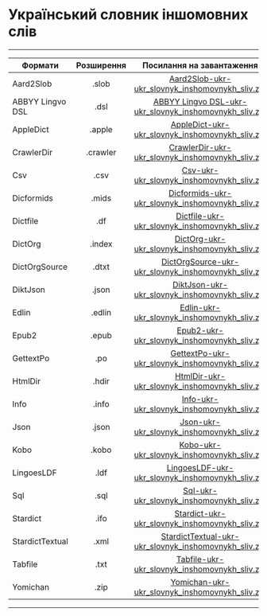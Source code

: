 # Український словник іншомовних слів
---------------------------------------------------------------------------------------
| Формати          | Розширення | Посилання на завантаження                           |
-------------------|:----------:|:---------------------------------------------------:|
| Aard2Slob        |  .slob     | [Aard2Slob-ukr-ukr_slovnyk_inshomovnykh_sliv.zip](https://github.com/bakustarver/ukr-dictionaries-list-opensource/releases/download/0.2/Aard2Slob-ukr-ukr_slovnyk_inshomovnykh_sliv.zip) |
| ABBYY Lingvo DSL |  .dsl      | [ABBYY Lingvo DSL-ukr-ukr_slovnyk_inshomovnykh_sliv.zip](https://github.com/bakustarver/ukr-dictionaries-list-opensource/releases/download/0.2/ABBYY-Lingvo-DSL-ukr-ukr_slovnyk_inshomovnykh_sliv.zip) |
| AppleDict        |  .apple    | [AppleDict-ukr-ukr_slovnyk_inshomovnykh_sliv.zip](https://github.com/bakustarver/ukr-dictionaries-list-opensource/releases/download/0.2/AppleDict-ukr-ukr_slovnyk_inshomovnykh_sliv.zip) |
| CrawlerDir       |  .crawler  | [CrawlerDir-ukr-ukr_slovnyk_inshomovnykh_sliv.zip](https://github.com/bakustarver/ukr-dictionaries-list-opensource/releases/download/0.2/CrawlerDir-ukr-ukr_slovnyk_inshomovnykh_sliv.zip) |
| Csv              |  .csv      | [Csv-ukr-ukr_slovnyk_inshomovnykh_sliv.zip](https://github.com/bakustarver/ukr-dictionaries-list-opensource/releases/download/0.2/Csv-ukr-ukr_slovnyk_inshomovnykh_sliv.zip) |
| Dicformids       |  .mids     | [Dicformids-ukr-ukr_slovnyk_inshomovnykh_sliv.zip](https://github.com/bakustarver/ukr-dictionaries-list-opensource/releases/download/0.2/Dicformids-ukr-ukr_slovnyk_inshomovnykh_sliv.zip) |
| Dictfile         |  .df       | [Dictfile-ukr-ukr_slovnyk_inshomovnykh_sliv.zip](https://github.com/bakustarver/ukr-dictionaries-list-opensource/releases/download/0.2/Dictfile-ukr-ukr_slovnyk_inshomovnykh_sliv.zip) |
| DictOrg          |  .index    | [DictOrg-ukr-ukr_slovnyk_inshomovnykh_sliv.zip](https://github.com/bakustarver/ukr-dictionaries-list-opensource/releases/download/0.2/DictOrg-ukr-ukr_slovnyk_inshomovnykh_sliv.zip) |
| DictOrgSource    |  .dtxt     | [DictOrgSource-ukr-ukr_slovnyk_inshomovnykh_sliv.zip](https://github.com/bakustarver/ukr-dictionaries-list-opensource/releases/download/0.2/DictOrgSource-ukr-ukr_slovnyk_inshomovnykh_sliv.zip) |
| DiktJson         |  .json     | [DiktJson-ukr-ukr_slovnyk_inshomovnykh_sliv.zip](https://github.com/bakustarver/ukr-dictionaries-list-opensource/releases/download/0.2/DiktJson-ukr-ukr_slovnyk_inshomovnykh_sliv.zip) |
| Edlin            |  .edlin    | [Edlin-ukr-ukr_slovnyk_inshomovnykh_sliv.zip](https://github.com/bakustarver/ukr-dictionaries-list-opensource/releases/download/0.2/Edlin-ukr-ukr_slovnyk_inshomovnykh_sliv.zip) |
| Epub2            |  .epub     | [Epub2-ukr-ukr_slovnyk_inshomovnykh_sliv.zip](https://github.com/bakustarver/ukr-dictionaries-list-opensource/releases/download/0.2/Epub2-ukr-ukr_slovnyk_inshomovnykh_sliv.zip) |
| GettextPo        |  .po       | [GettextPo-ukr-ukr_slovnyk_inshomovnykh_sliv.zip](https://github.com/bakustarver/ukr-dictionaries-list-opensource/releases/download/0.2/GettextPo-ukr-ukr_slovnyk_inshomovnykh_sliv.zip) |
| HtmlDir          |  .hdir     | [HtmlDir-ukr-ukr_slovnyk_inshomovnykh_sliv.zip](https://github.com/bakustarver/ukr-dictionaries-list-opensource/releases/download/0.2/HtmlDir-ukr-ukr_slovnyk_inshomovnykh_sliv.zip) |
| Info             |  .info     | [Info-ukr-ukr_slovnyk_inshomovnykh_sliv.zip](https://github.com/bakustarver/ukr-dictionaries-list-opensource/releases/download/0.2/Info-ukr-ukr_slovnyk_inshomovnykh_sliv.zip) |
| Json             |  .json     | [Json-ukr-ukr_slovnyk_inshomovnykh_sliv.zip](https://github.com/bakustarver/ukr-dictionaries-list-opensource/releases/download/0.2/Json-ukr-ukr_slovnyk_inshomovnykh_sliv.zip) |
| Kobo             |  .kobo     | [Kobo-ukr-ukr_slovnyk_inshomovnykh_sliv.zip](https://github.com/bakustarver/ukr-dictionaries-list-opensource/releases/download/0.2/Kobo-ukr-ukr_slovnyk_inshomovnykh_sliv.zip) |
| LingoesLDF       |  .ldf      | [LingoesLDF-ukr-ukr_slovnyk_inshomovnykh_sliv.zip](https://github.com/bakustarver/ukr-dictionaries-list-opensource/releases/download/0.2/LingoesLDF-ukr-ukr_slovnyk_inshomovnykh_sliv.zip) |
| Sql              |  .sql      | [Sql-ukr-ukr_slovnyk_inshomovnykh_sliv.zip](https://github.com/bakustarver/ukr-dictionaries-list-opensource/releases/download/0.2/Sql-ukr-ukr_slovnyk_inshomovnykh_sliv.zip) |
| Stardict         |  .ifo      | [Stardict-ukr-ukr_slovnyk_inshomovnykh_sliv.zip](https://github.com/bakustarver/ukr-dictionaries-list-opensource/releases/download/0.2/Stardict-ukr-ukr_slovnyk_inshomovnykh_sliv.zip) |
| StardictTextual  |  .xml      | [StardictTextual-ukr-ukr_slovnyk_inshomovnykh_sliv.zip](https://github.com/bakustarver/ukr-dictionaries-list-opensource/releases/download/0.2/StardictTextual-ukr-ukr_slovnyk_inshomovnykh_sliv.zip) |
| Tabfile          |  .txt      | [Tabfile-ukr-ukr_slovnyk_inshomovnykh_sliv.zip](https://github.com/bakustarver/ukr-dictionaries-list-opensource/releases/download/0.2/Tabfile-ukr-ukr_slovnyk_inshomovnykh_sliv.zip) |
| Yomichan         |  .zip      | [Yomichan-ukr-ukr_slovnyk_inshomovnykh_sliv.zip](https://github.com/bakustarver/ukr-dictionaries-list-opensource/releases/download/0.2/Yomichan-ukr-ukr_slovnyk_inshomovnykh_sliv.zip) |
---------------------------------------------------------------------------------------
